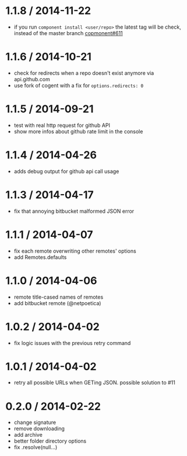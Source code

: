 

1.1.8 / 2014-11-22
==================

- if you run `component install <user/repo>` the latest tag will be check, instead of the master branch [copmonent#611](https://github.com/componentjs/component/issues/611)

1.1.6 / 2014-10-21
==================

- check for redirects when a repo doesn't exist anymore via api.github.com
- use fork of cogent with a fix for `options.redirects: 0`

1.1.5 / 2014-09-21
==================

- test with real http request for github API
- show more infos about github rate limit in the console

1.1.4 / 2014-04-26
==================

 - adds debug output for github api call usage

1.1.3 / 2014-04-17
==================

- fix that annoying bitbucket malformed JSON error

1.1.1 / 2014-04-07
==================

- fix each remote overwriting other remotes' options
- add Remotes.defaults

1.1.0 / 2014-04-06
==================

- remote title-cased names of remotes
- add bitbucket remote (@netpoetica)

1.0.2 / 2014-04-02
==================

- fix logic issues with the previous retry command

1.0.1 / 2014-04-02
==================

- retry all possible URLs when GETing JSON. possible solution to #11

0.2.0 / 2014-02-22
==================

- change signature
- remove downloading
- add archive
- better folder directory options
- fix .resolve(null...)
